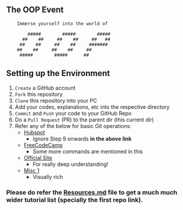 ## The OOP Event
```
    Immerse yourself into the world of
    
        #####        #####        #####
      ##    ##     ##    ##     ##   ##
     ##    ##     ##    ##     ####### 
    ##    ##     ##    ##     ##
     #####        #####      ##
```

## Setting up the Environment
1. `Create` a GitHub account
2. `Fork` this repository
3. `Clone` this repository into your PC
4. Add your codes, explanations, etc into the respective directory
5. `Commit` and `Push` your code to your GitHub Repo
6. Do a `Pull Request` (PR) to the parent dir (this current dir)
7. Refer any of the below for basic Git operations:
    -  [Hubspot](https://product.hubspot.com/blog/git-and-github-tutorial-for-beginners)
        - Ignore Step 9 onwards **in the above link**
    - [FreeCodeCamp](https://www.freecodecamp.org/news/learn-the-basics-of-git-in-under-10-minutes-da548267cc91/)
        - Some more commands are mentioned in this
    - [Official Site](https://git-scm.com/docs/gittutorial)
        - For really deep understanding!
    - [Misc 1](https://rogerdudler.github.io/git-guide/)
        - Visually rich

### Please do refer the [Resources.md](https://github.com/dsciitbbs/The_OOP_Event/blob/main/Resources.md) file to get a much much wider tutorial list (specially the first repo link).

